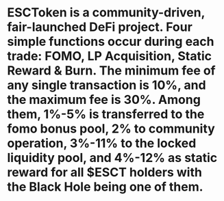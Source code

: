 # ESCToken is a community-driven, fair-launched DeFi project. Four simple functions occur during each trade: FOMO, LP Acquisition, Static Reward & Burn. The minimum fee of any single transaction is 10%, and the maximum fee is 30%. Among them, 1%-5% is transferred to the fomo bonus pool, 2% to community operation, 3%-11% to the locked liquidity pool, and 4%-12% as static reward for all $ESCT holders with the Black Hole being one of them.

